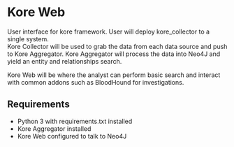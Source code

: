 # Kore Web

User interface for kore framework.  User will deploy kore_collector to a single system.  
Kore Collector will be used to grab the data from each data source and push to Kore Aggregator.
Kore Aggregator will process the data into Neo4J and yield an entity and relationships search.

Kore Web will be where the analyst can perform basic search and interact with common addons
such as BloodHound for investigations.

## Requirements

- Python 3 with requirements.txt installed
- Kore Aggregator installed
- Kore Web configured to talk to Neo4J 


